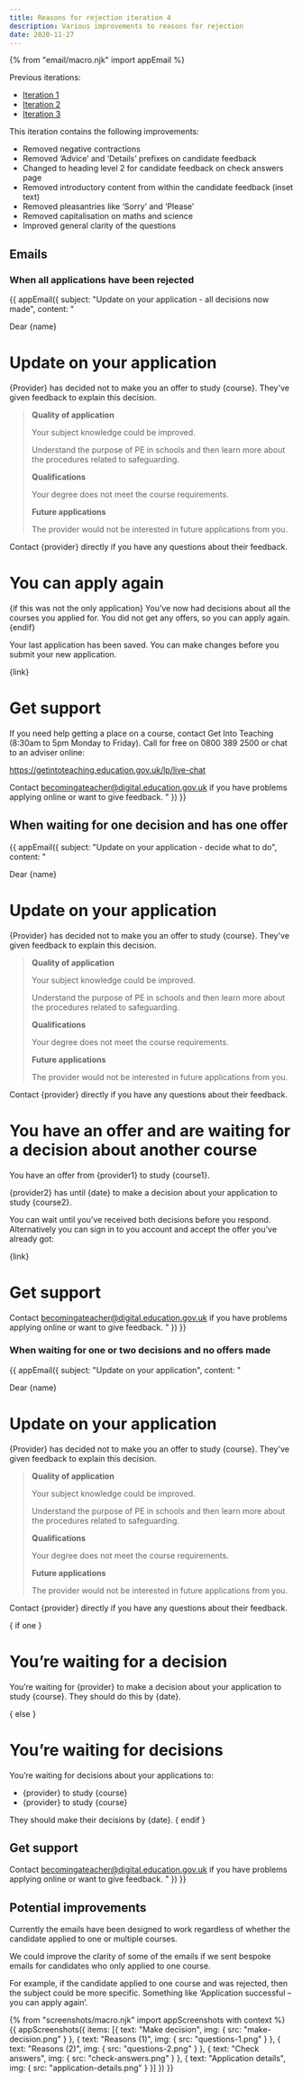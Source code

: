 ```yaml
---
title: Reasons for rejection iteration 4
description: Various improvements to reasons for rejection
date: 2020-11-27
---
```


{% from "email/macro.njk" import appEmail %}

Previous iterations:

- [Iteration 1](/manage-teacher-training-applications/reasons-for-rejection/)
- [Iteration 2](/manage-teacher-training-applications/reasons-for-rejection-iteration-2/)
- [Iteration 3](/manage-teacher-training-applications/reasons-for-rejection-iteration-3/)

This iteration contains the following improvements:

- Removed negative contractions
- Removed ‘Advice’ and ‘Details’ prefixes on candidate feedback
- Changed to heading level 2 for candidate feedback on check answers page
- Removed introductory content from within the candidate feedback (inset text)
- Removed pleasantries like ‘Sorry’ and ‘Please’
- Removed capitalisation on maths and science
- Improved general clarity of the questions

## Emails

### When all applications have been rejected

{{ appEmail({
  subject: "Update on your application - all decisions now made",
  content: "

Dear {name}

<!-- markdownlint-disable MD024 MD025 -->
# Update on your application

{Provider} has decided not to make you an offer to study {course}. They've given feedback to explain this decision.

> **Quality of application**
>
> Your subject knowledge could be improved.
>
> Understand the purpose of PE in schools and then learn more about the procedures related to safeguarding.
>
> **Qualifications**
>
> Your degree does not meet the course requirements.
>
> **Future applications**
>
> The provider would not be interested in future applications from you.

Contact {provider} directly if you have any questions about their feedback.

<!-- markdownlint-disable MD024 MD025 -->
# You can apply again

{if this was not the only application}
  You’ve now had decisions about all the courses you applied for. You did not get any offers, so you can apply again.
{endif}

Your last application has been saved. You can make changes before you submit your new application.

{link}

<!-- markdownlint-disable MD024 MD025 -->
# Get support

If you need help getting a place on a course, contact Get Into Teaching (8:30am to 5pm Monday to Friday). Call for free on 0800 389 2500 or chat to an adviser online:

https://getintoteaching.education.gov.uk/lp/live-chat

Contact becomingateacher@digital.education.gov.uk if you have problems applying online or want to give feedback.
  "
}) }}

## When waiting for one decision and has one offer

{{ appEmail({
  subject: "Update on your application - decide what to do",
  content: "

Dear {name}

<!-- markdownlint-disable MD024 MD025 -->
# Update on your application

{Provider} has decided not to make you an offer to study {course}. They've given feedback to explain this decision.

> **Quality of application**
>
> Your subject knowledge could be improved.
>
> Understand the purpose of PE in schools and then learn more about the procedures related to safeguarding.
>
> **Qualifications**
>
> Your degree does not meet the course requirements.
>
> **Future applications**
>
> The provider would not be interested in future applications from you.

Contact {provider} directly if you have any questions about their feedback.

<!-- markdownlint-disable MD024 MD025 -->
# You have an offer and are waiting for a decision about another course

You have an offer from {provider1} to study {course1}.

{provider2} has until {date} to make a decision about your application to study {course2}.

You can wait until you’ve received both decisions before you respond. Alternatively you can sign in to you account and accept the offer you’ve already got:

{link}


# Get support

Contact becomingateacher@digital.education.gov.uk if you have problems applying online or want to give feedback.
  "
}) }}

<!-- markdownlint-disable MD001  -->
### When waiting for one or two decisions and no offers made

{{ appEmail({
  subject: "Update on your application",
  content: "

Dear {name}

<!-- markdownlint-disable MD024 MD025 -->
# Update on your application

{Provider} has decided not to make you an offer to study {course}. They've given feedback to explain this decision.

> **Quality of application**
>
> Your subject knowledge could be improved.
>
> Understand the purpose of PE in schools and then learn more about the procedures related to safeguarding.
>
> **Qualifications**
>
> Your degree does not meet the course requirements.
>
> **Future applications**
>
> The provider would not be interested in future applications from you.

Contact {provider} directly if you have any questions about their feedback.

{ if one }
<!-- markdownlint-disable MD024 MD025 -->
# You’re waiting for a decision

You’re waiting for {provider} to make a decision about your application to study {course}. They should do this by {date}.

{ else }
<!-- markdownlint-disable MD024 MD025 -->
# You’re waiting for decisions

You’re waiting for decisions about your applications to:

- {provider} to study {course}
- {provider} to study {course}

They should make their decisions by {date}.
{ endif }

## Get support

Contact becomingateacher@digital.education.gov.uk if you have problems applying online or want to give feedback.
  "
}) }}

## Potential improvements

Currently the emails have been designed to work regardless of whether the candidate applied to one or multiple courses.

We could improve the clarity of some of the emails if we sent bespoke emails for candidates who only applied to one course.

For example, if the candidate applied to one course and was rejected, then the subject could be more specific. Something like ‘Application successful – you can apply again’.

{% from "screenshots/macro.njk" import appScreenshots with context %}
{{ appScreenshots({
  items: [{
    text: "Make decision",
    img: {
      src: "make-decision.png"
    }
  }, {
    text: "Reasons (1)",
    img: {
      src: "questions-1.png"
    }
  }, {
    text: "Reasons (2)",
    img: {
      src: "questions-2.png"
    }
  }, {
    text: "Check answers",
    img: {
      src: "check-answers.png"
    }
  }, {
    text: "Application details",
    img: {
      src: "application-details.png"
    }
  }]
}) }}
